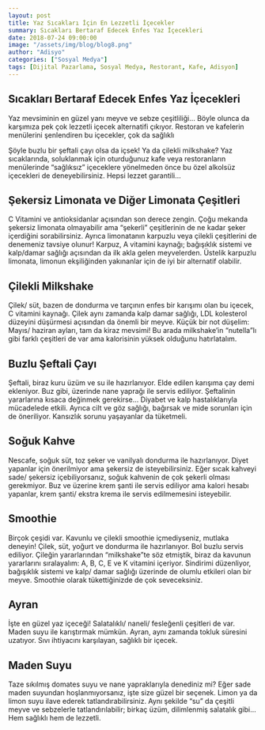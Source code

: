 ```yaml
---
layout: post
title: Yaz Sıcakları İçin En Lezzetli İçecekler
summary: Sıcakları Bertaraf Edecek Enfes Yaz İçecekleri
date: 2018-07-24 09:00:00
image: "/assets/img/blog/blog8.png"
author: "Adisyo"
categories: ["Sosyal Medya"]
tags: [Dijital Pazarlama, Sosyal Medya, Restorant, Kafe, Adisyon]
---
```

## Sıcakları Bertaraf Edecek Enfes Yaz İçecekleri

Yaz mevsiminin en güzel yanı meyve ve sebze çeşitliliği… Böyle olunca da 
karşımıza pek çok lezzetli içecek alternatifi çıkıyor. Restoran ve kafelerin 
menülerini şenlendiren bu içecekler, çok da sağlıklı

Şöyle buzlu bir şeftali çayı olsa da içsek! Ya da çilekli milkshake? Yaz 
sıcaklarında, soluklanmak için oturduğunuz kafe veya restoranların 
menülerinde “sağlıksız” içeceklere yönelmeden önce bu özel alkolsüz 
içecekleri de deneyebilirsiniz. Hepsi lezzet garantili…

## Şekersiz Limonata ve Diğer Limonata Çeşitleri

C Vitamini ve antioksidanlar açısından son derece zengin. Çoğu mekanda 
şekersiz limonata olmayabilir ama “şekerli” çeşitlerinin de ne kadar şeker 
içerdiğini sorabilirsiniz. Ayrıca limonatanın karpuzlu veya çilekli çeşitlerini de 
denemeniz tavsiye olunur! Karpuz, A vitamini kaynağı; bağışıklık sistemi ve 
kalp/damar sağlığı açısından da ilk akla gelen meyvelerden. Üstelik karpuzlu 
limonata, limonun ekşiliğinden yakınanlar için de iyi bir alternatif olabilir.

## Çilekli Milkshake

Çilek/ süt, bazen de dondurma ve tarçının enfes bir karışımı olan bu içecek, C 
vitamini kaynağı. Çilek aynı zamanda kalp damar sağlığı, LDL kolesterol 
düzeyini düşürmesi açısından da önemli bir meyve. Küçük bir not düşelim: 
Mayıs/ haziran ayları, tam da kiraz mevsimi! Bu arada milkshake’in 
“nutella”lı gibi farklı çeşitleri de var ama kalorisinin yüksek olduğunu 
hatırlatalım.

## Buzlu Şeftali Çayı

Şeftali, biraz kuru üzüm ve su ile hazırlanıyor. Elde edilen karışıma çay demi 
ekleniyor. Buz gibi, üzerinde nane yaprağı ile servis ediliyor. Şeftalinin 
yararlarına kısaca değinmek gerekirse… Diyabet ve kalp hastalıklarıyla 
mücadelede etkili. Ayrıca cilt ve göz sağlığı, bağırsak ve mide sorunları için de 
öneriliyor. Kansızlık sorunu yaşayanlar da tüketmeli.

## Soğuk Kahve

Nescafe, soğuk süt, toz şeker ve vanilyalı dondurma ile hazırlanıyor. Diyet 
yapanlar için önerilmiyor ama şekersiz de isteyebilirsiniz. Eğer sıcak kahveyi 
sade/ şekersiz içebiliyorsanız, soğuk kahvenin de çok şekerli olması 
gerekmiyor. Buz ve üzerine krem şanti ile servis ediliyor ama kalori hesabı 
yapanlar, krem şanti/ ekstra krema ile servis edilmemesini isteyebilir.

## Smoothie

Birçok çeşidi var. Kavunlu ve çilekli smoothie içmediyseniz, mutlaka deneyin! 
Çilek, süt, yoğurt ve dondurma ile hazırlanıyor. Bol buzlu servis ediliyor. 
Çileğin yararlarından “milkshake”te söz etmiştik, biraz da kavunun yararlarını 
sıralayalım: A, B, C, E ve K vitamini içeriyor. Sindirimi düzenliyor, bağışıklık 
sistemi ve kalp/ damar sağlığı üzerinde de olumlu etkileri olan bir meyve. 
Smoothie olarak tükettiğinizde de çok seveceksiniz.

## Ayran

İşte en güzel yaz içeceği! Salatalıklı/ naneli/ fesleğenli çeşitleri de var. Maden 
suyu ile karıştırmak mümkün. Ayran, aynı zamanda tokluk süresini uzatıyor. 
Sıvı ihtiyacını karşılayan, sağlıklı bir içecek.

## Maden Suyu

Taze sıkılmış domates suyu ve nane yapraklarıyla denediniz mi? Eğer sade 
maden suyundan hoşlanmıyorsanız, işte size güzel bir seçenek. Limon ya da 
limon suyu ilave ederek tatlandırabilirsiniz. Aynı şekilde “su” da çeşitli meyve 
ve sebzelerle tatlandırılabilir; birkaç üzüm, dilimlenmiş salatalık gibi… Hem 
sağlıklı hem de lezzetli.
